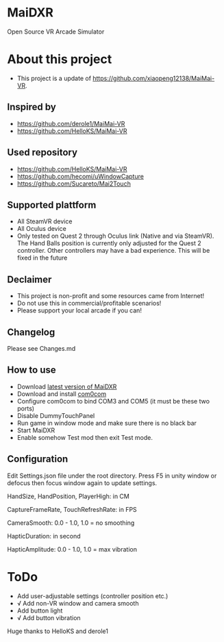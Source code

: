 # MaiDXR
Open Source VR Arcade Simulator

# About this project
- This project is a update of https://github.com/xiaopeng12138/MaiMai-VR. 

## Inspired by
- https://github.com/derole1/MaiMai-VR
- https://github.com/HelloKS/MaiMai-VR

## Used repository
- https://github.com/HelloKS/MaiMai-VR
- https://github.com/hecomi/uWindowCapture
- https://github.com/Sucareto/Mai2Touch

## Supported plattform
- All SteamVR device
- All Oculus device
- Only tested on Quest 2 through Oculus link (Native and via SteamVR). The Hand Balls position is currently only adjusted for the Quest 2 controller. Other controllers may have a bad experience. This will be fixed in the future

## Declaimer
- This project is non-profit and some resources came from Internet!
- Do not use this in commercial/profitable scenarios!
- Please support your local arcade if you can!

## Changelog
Please see Changes.md

## How to use
- Download [latest version of MaiDXR](https://github.com/xiaopeng12138/MaiDXR/releases)
- Download and install [com0com](https://storage.googleapis.com/google-code-archive-downloads/v2/code.google.com/powersdr-iq/setup_com0com_W7_x64_signed.exe)
- Configure com0com to bind COM3 and COM5 (it must be these two ports)
- Disable DummyTouchPanel
- Run game in window mode and make sure there is no black bar
- Start MaiDXR
- Enable somehow Test mod then exit Test mode.

## Configuration
Edit Settings.json file under the root directory. Press F5 in unity window or defocus then focus window again to update settings.

HandSize, HandPosition, PlayerHigh: in CM

CaptureFrameRate, TouchRefreshRate: in FPS

CameraSmooth: 0.0 - 1.0, 1.0 = no smoothing

HapticDuration: in second

HapticAmplitude: 0.0 - 1.0, 1.0 = max vibration

# ToDo
- Add user-adjustable settings (controller position etc.)
- √ Add non-VR window and camera smooth
- Add button light
- √ Add button vibration 

Huge thanks to HelloKS and derole1
